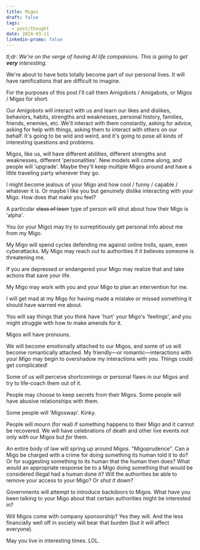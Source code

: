```yaml
---
title: Migos
draft: false
tags:
  - post/thought
date: 2024-03-11
linkedin-promo: false
---
```

*tl;dr: We're on the verge of having AI life companions. This is going to get **very** interesting.*

We're about to have bots totally become part of our personal lives. It will have ramifications that are difficult to imagine.

For the purposes of this post I'll call them Amigobots / Amigabots, or Migos / Migas for short.

Our Amigobots will interact with us and learn our likes and dislikes, behaviors, habits, strengths and weaknesses, personal history, families, friends, enemies, etc. We'll interact with them constantly, asking for advice, asking for help with things, asking them to interact with others on our behalf. It's going to be wild and weird, and it's going to pose all kinds of interesting questions and problems.

Migos, like us, will have different abilities, different strengths and weaknesses, different 'personalities'. New models will come along, and people will 'upgrade'. Maybe they'll keep multiple Migos around and have a little traveling party wherever they go.

I might become jealous of your Migo and how cool / funny / capable / whatever it is. Or maybe I like you but genuinely dislike interacting with your Migo. How does that make you feel?

A particular ~~class of loser~~ type of person will strut about how their Migo is 'alpha'.

You (or your Migo) may try to surreptitiously get personal info about me from my Migo.

My Migo will spend cycles defending me against online trolls, spam, even cyberattacks. My Migo may reach out to authorities if it believes someone is threatening me.

If you are depressed or endangered your Migo may realize that and take actions that save your life.

My Migo may work with you and your Migo to plan an intervention for me.

I will get mad at my Migo for having made a mistake or missed something it should have warned me about.

You will say things that you think have 'hurt' your Migo's 'feelings', and you might struggle with how to make amends for it.

Migos will have pronouns.

We will become emotionally attached to our Migos, and some of us will become romantically attached. My friendly—or romantic—interactions with your *Migo* may begin to overshadow my interactions with *you*. Things could get complicated!

Some of us will perceive shortcomings or personal flaws in our Migos and try to life-coach them out of it.

People may choose to keep secrets from their Migos. Some people will have abusive relationships with them.

Some people will 'Migoswap'. Kinky.

People will mourn (for real) if something happens to their Migo and it cannot be recovered. We will have celebrations of death and other live events not only *with* our Migos but *for* them.

An entire body of law will spring up around Migos. "Migoprudence". Can a Migo be charged with a crime for doing something its human told it to do? Or for suggesting something to its human that the human then does? What would an appropriate response be to a Migo doing something that would be considered illegal had a human done it? Will the authorities be able to remove your access to your Migo? Or *shut it down?*

Governments will attempt to introduce backdoors to Migos. What have you been talking to your Migo about that certain authorities might be interested in?

Will Migos come with company sponsorship? Yes they will. And the less financially well off in society will bear that burden (but it will affect everyone).

May you live in interesting times. LOL.
